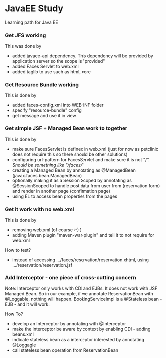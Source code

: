 # JavaEE Study
Learning path for Java EE

### Get JFS working
This was done by

* added javaee-api dependency. This dependency will be provided by application server so the scope is "provided"
* added Faces Servlet to web.xml
* added taglib to use such as html, core

### Get Resource Bundle working
This is done by

* added faces-config.xml into WEB-INF folder
* specify "resource-bundle" config
* get message and use it in view

### Get simple JSF + Managed Bean work to together
This is done by

* make sure FacesServlet is defined in web.xml (just for now as petclinic does not require this so there should be other solutions)
* configuring url-pattern for FacesServlet and make sure it is not "/*". Should be something like "/faces/*"
* creating a Managed Bean by annotating as @ManagedBean (javax.faces.bean.ManagedBean)
* optionally making it as a Session Scoped by annotating as @SessionScoped to handle post data from user from (reservation form) and render in another page (confirmation page)
* using EL to access bean properties from the pages

### Get it work with no web.xml
This is done by

* removing web.xml (of course :-) )
* adding Maven plugin "maven-war-plugin" and tell it to not require for web.xml

How to test?

* instead of accessing .../faces/reservation/reservation.xhtml, using .../reservation/reservation.jsf

### Add Interceptor - one piece of cross-cutting concern
Note: Interceptor only works with CDI and EJBs. It does not work with JSF Managed Bean.
So in our example, if we annotate ReservationBean with @Loggable, nothing will happen.
BookingServiceImpl is a @Stateless bean - EJB - and it will work.

How To?

* develop an Interceptor by annotating with @Interceptor
* make the interceptor be aware by context by enabling CDI - adding beans.xml
* indicate stateless bean as a interceptor interested by annotating @Loggagle
* call stateless bean operation from ReservationBean